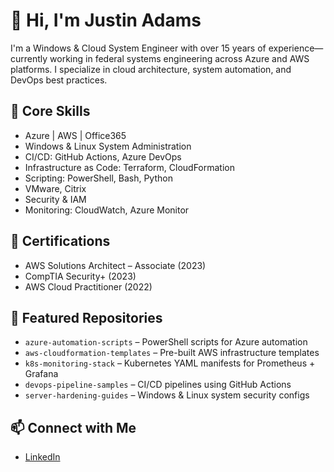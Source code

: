# 👋 Hi, I'm Justin Adams

I'm a Windows & Cloud System Engineer with over 15 years of experience—currently working in federal systems engineering across Azure and AWS platforms. I specialize in cloud architecture, system automation, and DevOps best practices.

## 🔧 Core Skills
- Azure | AWS | Office365
- Windows & Linux System Administration
- CI/CD: GitHub Actions, Azure DevOps
- Infrastructure as Code: Terraform, CloudFormation
- Scripting: PowerShell, Bash, Python
- VMware, Citrix
- Security & IAM
- Monitoring: CloudWatch, Azure Monitor

## 📜 Certifications
- AWS Solutions Architect – Associate (2023)
- CompTIA Security+ (2023)
- AWS Cloud Practitioner (2022)

## 📁 Featured Repositories
- `azure-automation-scripts` – PowerShell scripts for Azure automation
- `aws-cloudformation-templates` – Pre-built AWS infrastructure templates
- `k8s-monitoring-stack` – Kubernetes YAML manifests for Prometheus + Grafana
- `devops-pipeline-samples` – CI/CD pipelines using GitHub Actions
- `server-hardening-guides` – Windows & Linux system security configs

## 📫 Connect with Me
- [LinkedIn](https://www.linkedin.com/in/justinadamsit)
